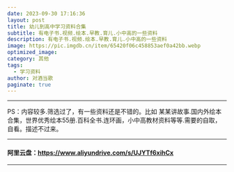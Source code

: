 ```yaml
---
date: 2023-09-30 17:16:36
layout: post
title: 幼儿到高中学习资料合集
subtitle: 有电子书.视频.绘本.早教.育儿.小中高的一些资料
description: 有电子书.视频.绘本.早教.育儿.小中高的一些资料
image: https://pic.imgdb.cn/item/65420f06c458853aef0a42bb.webp
optimized_image: 
category: 其他
tags:
  - 学习资料
author: 对酒当歌
paginate: true
---
```


---

PS：内容较多.筛选过了，有一些资料还是不错的。比如 某某讲故事.国内外绘本合集，世界优秀绘本55册.百科全书.连环画，小中高教材资料等等.需要的自取，自看。描述不过来。

---

#### 阿里云盘：<https://www.aliyundrive.com/s/UJYTf6xihCx>

---

